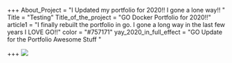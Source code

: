 +++
About_Project = "I Updated my portfolio for 2020!! I gone a lone way!!  "
Title = "Testing"
Title_of_the_project = "GO Docker Portfolio for 2020!!"
article1 = "I finally rebuilt the portfolio in go. I gone a long way in the last few years I LOVE GO!!"
color = "#757171"
yay_2020_in_full_effect = "GO Update for the Portfolio Awesome Stuff "

+++
![](https://cdn-images-1.medium.com/max/1600/1*JfSp7LWmVE1nj15IrxWSWQ.png)